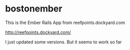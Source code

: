 bostonember
===========

This is the Ember Rails App from reefpoints.dockyard.com

http://reefpoints.dockyard.com/

I just updated some versions. But it seems to work so far
